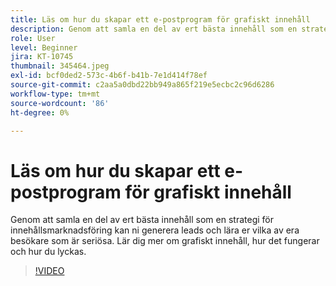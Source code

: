 ```yaml
---
title: Läs om hur du skapar ett e-postprogram för grafiskt innehåll
description: Genom att samla en del av ert bästa innehåll som en strategi för innehållsmarknadsföring kan ni generera leads och lära er vilka av era besökare som är seriösa. Lär dig mer om gated.. (Beskrivningar ska innehålla mellan 60 och 160 tecken)
role: User
level: Beginner
jira: KT-10745
thumbnail: 345464.jpeg
exl-id: bcf0ded2-573c-4b6f-b41b-7e1d414f78ef
source-git-commit: c2aa5a0dbd22bb949a865f219e5ecbc2c96d6286
workflow-type: tm+mt
source-wordcount: '86'
ht-degree: 0%

---
```


# Läs om hur du skapar ett e-postprogram för grafiskt innehåll

Genom att samla en del av ert bästa innehåll som en strategi för innehållsmarknadsföring kan ni generera leads och lära er vilka av era besökare som är seriösa. Lär dig mer om grafiskt innehåll, hur det fungerar och hur du lyckas.

>[!VIDEO](https://video.tv.adobe.com/v/345464/?quality=12&learn=on)
